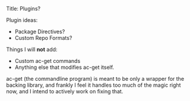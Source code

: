 Title: Plugins?

Plugin ideas:

  * Package Directives?
  * Custom Repo Formats?

Things I will **not** add:

  * Custom ac-get commands
  * Anything else that modifies ac-get itself.

ac-get (the commandline program) is meant to be only a wrapper for the backing library, and frankly I feel it handles too much of the magic right now, and I intend to actively work on fixing that.